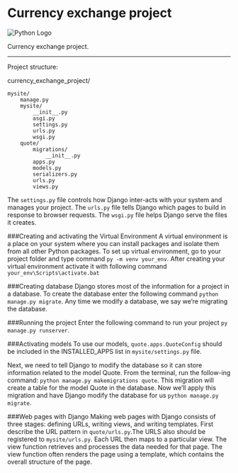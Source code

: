 # Currency exchange project

![Python Logo](https://www.python.org/static/community_logos/python-logo.png "Sample inline image")

Currency exchange project.

----
Project structure:

currency_exchange_project/

    mysite/
        manage.py
        mysite/
            __init__.py
            asgi.py
            settings.py
            urls.py
            wsgi.py
        quote/
            migrations/
                __init__.py
            apps.py
            models.py
            serializers.py
            urls.py
            views.py


The `settings.py` file controls how Django inter-acts with your system and manages your project.
The `urls.py` file tells Django which pages to build in response to browser requests.
The `wsgi.py` file helps Django serve the files it creates.

###Creating and activating the Virtual Environment
A virtual environment is a place on your system where you can install packages and isolate them from
all other Python packages. To set up virtual environment, go to your project folder and type command
`py -m venv your_env`. After creating your virtual environment activate it with following command
`your_env\Scripts\activate.bat`

###Creating database
Django stores most of the information for a project in a database. To create the database enter 
the following command `python manage.py migrate`. Any time we modify a database, we say we’re
migrating the database.

###Running the project
Enter the following command to run your project `py manage.py runserver`.

###Activating models
To use our models, `quote.apps.QuoteConfig` should be included in the INSTALLED_APPS list in
`mysite/settings.py` file.

Next, we need to tell Django to modify the database so it can store information related to the model
Quote. From the terminal, run the follow-ing command: `python manage.py makemigrations quote`.
This migration will create a table for the model Quote in the database. Now we’ll apply this migration
and have Django modify the database for us `python manage.py migrate`.

###Web pages with Django
Making web pages with Django consists of three stages: defining URLs, writing views, and writing templates.
First describe the URL pattern in `quote/urls.py`.The URLS also should be registered to `mysite/urls.py`.
Each URL then maps to a particular view. The view function retrieves and processes the data needed for that
page. The view function often renders the page using a template, which contains the overall structure
of the page.






